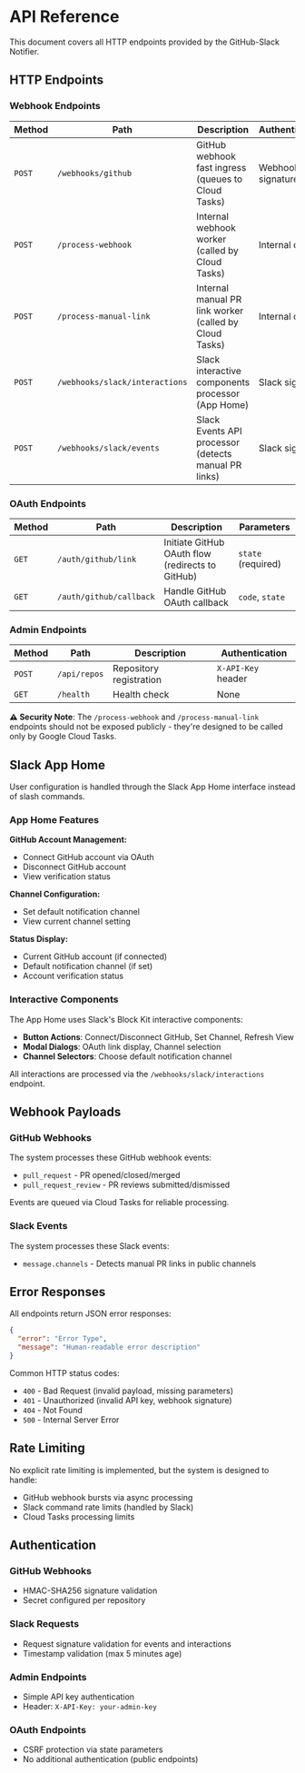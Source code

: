 # API Reference

This document covers all HTTP endpoints provided by the GitHub-Slack Notifier.

## HTTP Endpoints

### Webhook Endpoints

| Method | Path | Description | Authentication |
|--------|------|-------------|----------------|
| `POST` | `/webhooks/github` | GitHub webhook fast ingress (queues to Cloud Tasks) | Webhook signature |
| `POST` | `/process-webhook` | Internal webhook worker (called by Cloud Tasks) | Internal only |
| `POST` | `/process-manual-link` | Internal manual PR link worker (called by Cloud Tasks) | Internal only |
| `POST` | `/webhooks/slack/interactions` | Slack interactive components processor (App Home) | Slack signature |
| `POST` | `/webhooks/slack/events` | Slack Events API processor (detects manual PR links) | Slack signature |

### OAuth Endpoints

| Method | Path | Description | Parameters |
|--------|------|-------------|------------|
| `GET` | `/auth/github/link` | Initiate GitHub OAuth flow (redirects to GitHub) | `state` (required) |
| `GET` | `/auth/github/callback` | Handle GitHub OAuth callback | `code`, `state` |

### Admin Endpoints

| Method | Path | Description | Authentication |
|--------|------|-------------|----------------|
| `POST` | `/api/repos` | Repository registration | `X-API-Key` header |
| `GET` | `/health` | Health check | None |

**⚠️ Security Note**: The `/process-webhook` and `/process-manual-link` endpoints should not be exposed publicly - they're designed to be called only by Google Cloud Tasks.

## Slack App Home

User configuration is handled through the Slack App Home interface instead of slash commands.

### App Home Features

**GitHub Account Management:**
- Connect GitHub account via OAuth
- Disconnect GitHub account
- View verification status

**Channel Configuration:**
- Set default notification channel
- View current channel setting

**Status Display:**
- Current GitHub account (if connected)
- Default notification channel (if set)
- Account verification status

### Interactive Components

The App Home uses Slack's Block Kit interactive components:

- **Button Actions**: Connect/Disconnect GitHub, Set Channel, Refresh View
- **Modal Dialogs**: OAuth link display, Channel selection
- **Channel Selectors**: Choose default notification channel

All interactions are processed via the `/webhooks/slack/interactions` endpoint.

## Webhook Payloads

### GitHub Webhooks

The system processes these GitHub webhook events:

- `pull_request` - PR opened/closed/merged
- `pull_request_review` - PR reviews submitted/dismissed

Events are queued via Cloud Tasks for reliable processing.

### Slack Events

The system processes these Slack events:

- `message.channels` - Detects manual PR links in public channels

## Error Responses

All endpoints return JSON error responses:

```json
{
  "error": "Error Type",
  "message": "Human-readable error description"
}
```

Common HTTP status codes:
- `400` - Bad Request (invalid payload, missing parameters)
- `401` - Unauthorized (invalid API key, webhook signature)
- `404` - Not Found
- `500` - Internal Server Error

## Rate Limiting

No explicit rate limiting is implemented, but the system is designed to handle:
- GitHub webhook bursts via async processing
- Slack command rate limits (handled by Slack)
- Cloud Tasks processing limits

## Authentication

### GitHub Webhooks
- HMAC-SHA256 signature validation
- Secret configured per repository

### Slack Requests
- Request signature validation for events and interactions
- Timestamp validation (max 5 minutes age)

### Admin Endpoints
- Simple API key authentication
- Header: `X-API-Key: your-admin-key`

### OAuth Endpoints
- CSRF protection via state parameters
- No additional authentication (public endpoints)